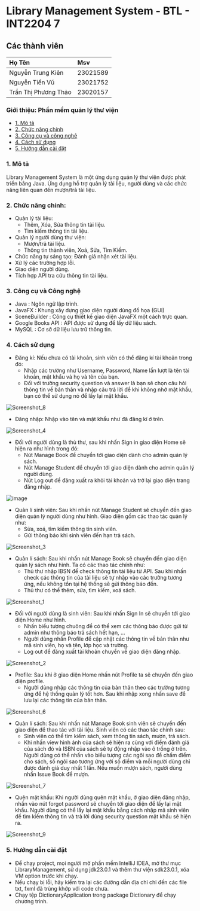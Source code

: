 # Library Management System - BTL - INT2204 7

## Các thành viên
| Họ Tên | Msv   |
| :-------- | :------- | 
| Nguyễn Trung Kiên | 23021589 |
| Nguyễn Tiến Vũ | 23021752 |
| Trần Thị Phương Thảo | 23020157 |
### Giới thiệu: Phần mềm quản lý thư viện
- [1. Mô tả](#1-mô-tả)
- [2. Chức năng chính](#2-chức-năng-chính)
- [3. Công cụ và công nghệ](#3-công-cụ-và-công-nghệ)
- [4. Cách sử dụng](#4-cách-sử-dụng)
- [5. Hướng dẫn cài đặt](#5-hướng-dẫn-cài-đặt)


### 1. Mô tả
Library Management System là một ứng dụng quản lý thư viện được phát triển bằng Java. Ứng dụng hỗ trợ quản lý tài liệu, người dùng và các chức năng liên quan đến mượn/trả tài liệu.

### 2. Chức năng chính:

- Quản lý tài liệu:
   + Thêm, Xóa, Sửa thông tin tài liệu.
   + Tìm kiếm thông tin tài liệu.
- Quản lý người dùng thư viện:
  + Mượn/trả tài liệu.
  + Thông tin thành viên, Xoá, Sửa, Tìm Kiếm.
- Chức năng tự sáng tạo: Đánh giá nhận xét tài liệu.
- Xử lý các trường hợp lỗi.
- Giao diện người dùng.
- Tích hợp API tra cứu thông tin tài liệu.


### 3. Công cụ và Công nghệ

- Java : Ngôn ngữ lập trình.
- JavaFX : Khung xây dựng giao diện người dùng đồ họa (GUI)
- SceneBuilder : Công cụ thiết kế giao diện JavaFX một cách trực quan.
- Google Books API : API được sử dụng để lấy dữ liệu sách.
- MySQL : Cơ sở dữ liệu lưu trữ thông tin.

### 4. Cách sử dụng

- Đăng kí: Nếu chưa có tài khoản, sinh viên có thể đăng kí tài khoản trong đó:
  + Nhập các trường như Username, Password, Name lần lượt là tên tài khoản, mật khẩu và họ và tên của bạn.
  + Đối với trường security question và answer là bạn sẽ chọn câu hỏi thông tin về bản thân và nhập câu trả lời để khi không nhớ mật khẩu, bạn có thể sử dụng nó để lấy lại mật khẩu.

![Screenshot_8](https://github.com/user-attachments/assets/d0dd0d36-75f4-4a27-9c92-166fb95be36a)

- Đăng nhập: Nhập vào tên và mật khẩu như đã đăng kí ở trên.

![Screenshot_4](https://github.com/user-attachments/assets/c5192e45-259a-4ea6-9881-43c9e0fe78bb)

- Đối với người dùng là thủ thư, sau khi nhấn Sign in giao diện Home sẽ hiện ra như hình trong đó:
   + Nút Manage Book để chuyển tới giao diện dành cho admin quản lý sách.
   + Nút Manage Student để chuyển tới giao diện dành cho admin quản lý người dùng.
   + Nút Log out để đăng xuất ra khỏi tài khoản và trở lại giao diện trang đăng nhập.

![image](https://github.com/user-attachments/assets/1c2f53cc-eb69-4f9d-9d67-0f8998c6a246)


- Quản lí sinh viên: Sau khi nhấn nút Manage Student sẽ chuyển đến giao diện quản lý người dùng như hình. Giao diện gồm các thao tác quản lý như:
  + Sửa, xoá, tìm kiếm thông tin sinh viên.
  + Gửi thông báo khi sinh viên đến hạn trả sách.

![Screenshot_3](https://github.com/user-attachments/assets/f0ce968e-ebb4-424d-a86d-4641895fe0b5)

- Quản lí sách: Sau khi nhấn nút Manage Book sẽ chuyển đến giao diện quản lý sách như hình. Ta có các thao tác chính như: 
  + Thủ thư nhập IBSN để check thông tin tài liệu từ API. Sau khi nhấn check các thông tin của tài liệu sẽ tự nhập vào các trường tương ứng, nếu không tồn tại hệ thống sẽ gửi thông báo đến.
  + Thủ thư có thể thêm, sửa, tìm kiếm, xoá sách.

![Screenshot_1](https://github.com/user-attachments/assets/d78594f8-500c-4678-9bb7-b3d38d7f3126)

- Đối với người dùng là sinh viên: Sau khi nhấn Sign In sẽ chuyển tới giao diện Home như hình.
  + Nhấn biểu tượng chuông để có thể xem các thông báo được gửi từ admin như thông báo trả sách hết hạn, ...
  + Người dùng nhấn Profile để cập nhật các thông tin về bản thân như mã sinh viên, họ và tên, lớp học và trường.
  + Log out để đăng xuất tài khoản chuyển về giao diện đăng nhập.

![Screenshot_2](https://github.com/user-attachments/assets/9cc7e4a0-243d-45f5-97e6-3d3000b277c3)

- Profile: Sau khi ở giao diện Home nhấn nút Profile ta sẽ chuyển đến giao diện profile.
  + Người dùng nhập các thông tin của bản thân theo các trường tương ứng để hệ thống quản lý tốt hơn. Sau khi nhập xong nhấn save để lưu lại các thông tin của bản thân.

![Screenshot_6](https://github.com/user-attachments/assets/3a77fc94-ddeb-4642-9bb6-94d3ab1b77d1)

- Quản lí sách: Sau khi nhấn nút Manage Book sinh viên sẽ chuyển đến giao diện để thao tác với tài liệu. Sinh viên có các thao tác chính sau: 
  + Sinh viên có thể tìm kiếm sách, xem thông tin sách, mượn, trả sách.
  + Khi nhấn vỉew hình ảnh của sách sẽ hiện ra cùng với điểm đánh giá của sách đó và ISBN của sách sẽ tự động nhập vào ô trống ở trên. Người dùng có thể nhấn vào biểu tượng các ngôi sao để chấm điểm cho sách, số ngôi sao tương ứng với số điểm và mỗi người dùng chỉ được đánh giá duy nhất 1 lần. Nếu muốn mượn sách, người dùng nhấn Issue Book để mượn.

![Screenshot_7](https://github.com/user-attachments/assets/d37b6116-d1aa-45ee-b531-433c584164cf)

- Quên mật khẩu: Khi người dùng quên mật khẩu, ở giao diện đăng nhập, nhấn vào nút forgot password sẽ chuyển tới giao diện để lấy lại mật khẩu. Người dùng có thể lấy lại mật khẩu bằng cách nhập mã sinh viên để tìm kiếm thông tin và trả lời đúng security question mật khẩu sẽ hiện ra.

![Screenshot_9](https://github.com/user-attachments/assets/5166a152-ae06-4bf7-ba10-3a56cd0b07ec)



### 5. Hướng dẫn cài đặt

- Để chạy project, mọi người mở phần mềm IntelliJ IDEA, mở thư mục LibraryManagement, sử dụng jdk23.0.1 và thêm thư viện sdk23.0.1, xóa VM option trước khi chạy.
- Nếu chạy bị lỗi, hãy kiểm tra lại các đường dẫn địa chỉ chỉ đến các file txt, fxml đã trùng khớp với code chưa.
- Chạy tệp DictionaryApplication trong package Dictionary để chạy chương trình.
